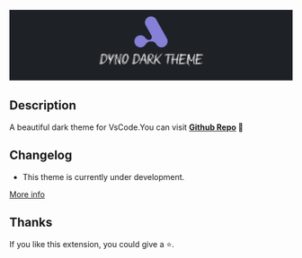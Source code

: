 <p align="center" >
    <img  src="./public/images/banner.png">
</p>



<h2>Description</h2>
<p align="left">
  A beautiful dark theme for VsCode.You can visit <b><a href="https://github.com/kodiexp/dyno-dark-theme">Github Repo</a> 💜
</p> </b>

<h2>Changelog</h2>

- This theme is currently under development. 

[More info](https://github.com/kodiexp/dyno-dark-theme/blob/main/Changelog.md)

<h2>Thanks</h2>
<p>
    If you like this extension, you could give a ⭐.
</p>


